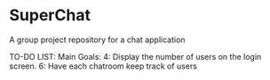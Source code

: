 # SuperChat
A group project repository for a chat application

TO-DO LIST:
Main Goals:
	4: Display the number of users on the login screen.
	6: Have each chatroom keep track of users
